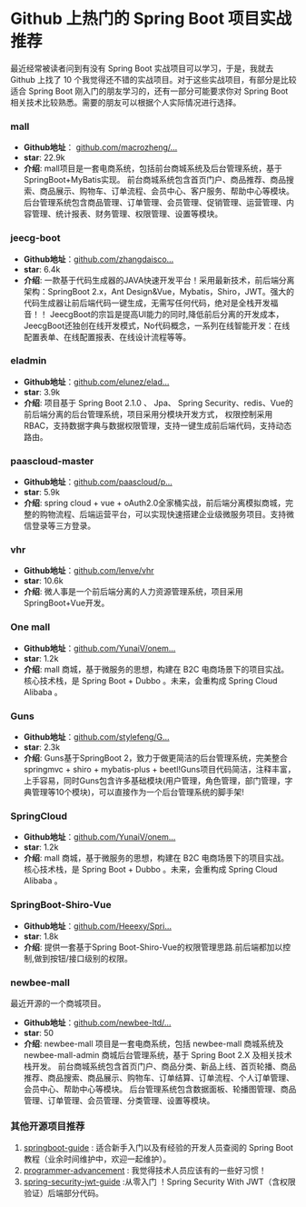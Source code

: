 # Github 上热门的 Spring Boot 项目实战推荐



最近经常被读者问到有没有 Spring Boot 实战项目可以学习，于是，我就去 Github 上找了 10 个我觉得还不错的实战项目。对于这些实战项目，有部分是比较适合 Spring Boot 刚入门的朋友学习的，还有一部分可能要求你对 Spring Boot 相关技术比较熟悉。需要的朋友可以根据个人实际情况进行选择。

### mall

- **Github地址**： [github.com/macrozheng/…](https://github.com/macrozheng/mall)
- **star**: 22.9k
- **介绍**: mall项目是一套电商系统，包括前台商城系统及后台管理系统，基于SpringBoot+MyBatis实现。 前台商城系统包含首页门户、商品推荐、商品搜索、商品展示、购物车、订单流程、会员中心、客户服务、帮助中心等模块。 后台管理系统包含商品管理、订单管理、会员管理、促销管理、运营管理、内容管理、统计报表、财务管理、权限管理、设置等模块。

### jeecg-boot

- **Github地址**：[github.com/zhangdaisco…](https://github.com/zhangdaiscott/jeecg-boot)
- **star**: 6.4k
- **介绍**: 一款基于代码生成器的JAVA快速开发平台！采用最新技术，前后端分离架构：SpringBoot 2.x，Ant Design&Vue，Mybatis，Shiro，JWT。强大的代码生成器让前后端代码一键生成，无需写任何代码，绝对是全栈开发福音！！ JeecgBoot的宗旨是提高UI能力的同时,降低前后分离的开发成本，JeecgBoot还独创在线开发模式，No代码概念，一系列在线智能开发：在线配置表单、在线配置报表、在线设计流程等等。

### eladmin

- **Github地址**：[github.com/elunez/elad…](https://github.com/elunez/eladmin)
- **star**: 3.9k
- **介绍**: 项目基于 Spring Boot 2.1.0 、 Jpa、 Spring Security、redis、Vue的前后端分离的后台管理系统，项目采用分模块开发方式， 权限控制采用 RBAC，支持数据字典与数据权限管理，支持一键生成前后端代码，支持动态路由。

### paascloud-master

- **Github地址**：[github.com/paascloud/p…](https://github.com/paascloud/paascloud-master)
- **star**: 5.9k
- **介绍**:  spring cloud + vue + oAuth2.0全家桶实战，前后端分离模拟商城，完整的购物流程、后端运营平台，可以实现快速搭建企业级微服务项目。支持微信登录等三方登录。

### vhr

- **Github地址**：[github.com/lenve/vhr](https://github.com/lenve/vhr)
- **star**: 10.6k
- **介绍**:  微人事是一个前后端分离的人力资源管理系统，项目采用SpringBoot+Vue开发。

### One mall

- **Github地址**：[github.com/YunaiV/onem…](https://github.com/YunaiV/onemall)
- **star**: 1.2k
- **介绍**:  mall 商城，基于微服务的思想，构建在 B2C 电商场景下的项目实战。核心技术栈，是 Spring Boot + Dubbo 。未来，会重构成 Spring Cloud Alibaba 。

### Guns

- **Github地址**：[github.com/stylefeng/G…](https://github.com/stylefeng/Guns)
- **star**: 2.3k
- **介绍**:  Guns基于SpringBoot 2，致力于做更简洁的后台管理系统，完美整合springmvc + shiro + mybatis-plus + beetl!Guns项目代码简洁，注释丰富，上手容易，同时Guns包含许多基础模块(用户管理，角色管理，部门管理，字典管理等10个模块)，可以直接作为一个后台管理系统的脚手架!

### SpringCloud

- **Github地址**：[github.com/YunaiV/onem…](https://github.com/YunaiV/onemall)
- **star**: 1.2k
- **介绍**:  mall 商城，基于微服务的思想，构建在 B2C 电商场景下的项目实战。核心技术栈，是 Spring Boot + Dubbo 。未来，会重构成 Spring Cloud Alibaba 。

### SpringBoot-Shiro-Vue

- **Github地址**：[github.com/Heeexy/Spri…](https://github.com/Heeexy/SpringBoot-Shiro-Vue)
- **star**: 1.8k
- **介绍**: 提供一套基于Spring Boot-Shiro-Vue的权限管理思路.前后端都加以控制,做到按钮/接口级别的权限。

### newbee-mall

最近开源的一个商城项目。

- **Github地址**：[github.com/newbee-ltd/…](https://github.com/newbee-ltd/newbee-mall)
- **star**: 50
- **介绍**: newbee-mall 项目是一套电商系统，包括 newbee-mall 商城系统及 newbee-mall-admin 商城后台管理系统，基于 Spring Boot 2.X 及相关技术栈开发。 前台商城系统包含首页门户、商品分类、新品上线、首页轮播、商品推荐、商品搜索、商品展示、购物车、订单结算、订单流程、个人订单管理、会员中心、帮助中心等模块。 后台管理系统包含数据面板、轮播图管理、商品管理、订单管理、会员管理、分类管理、设置等模块。



### 其他开源项目推荐

1. [springboot-guide](https://github.com/Snailclimb/springboot-guide) : 适合新手入门以及有经验的开发人员查阅的 Spring Boot 教程（业余时间维护中，欢迎一起维护）。
2. [programmer-advancement](https://github.com/Snailclimb/programmer-advancement) : 我觉得技术人员应该有的一些好习惯！
3. [spring-security-jwt-guide](https://github.com/Snailclimb/spring-security-jwt-guide) :从零入门 ！Spring Security With JWT（含权限验证）后端部分代码。

